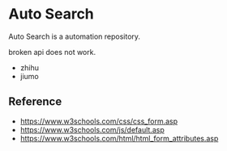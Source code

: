 # Auto Search
Auto Search is a automation repository.

broken api does not work.
+ zhihu
+ jiumo

## Reference
+ https://www.w3schools.com/css/css_form.asp
+ https://www.w3schools.com/js/default.asp
+ https://www.w3schools.com/html/html_form_attributes.asp